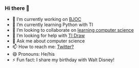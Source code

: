 ### Hi there 👋

- 🔭 I’m currently working on [BJOC](www.bjoc.nl)
- 🌱 I’m currently learning Python with TI
- 👯 I’m looking to collaborate on [learning computer science](www.ieni.org)
- 🤔 I’m looking for help with [TI Draw](https://ieni.org/nieuws/Mathe-Magische-Kunst/)
- 💬 Ask me about computer science
- 📫 How to reach me: [Twitter?](www.twitter.com/moorlag)
- 😄 Pronouns: He/his
- ⚡ Fun fact: I share my birthday with Walt Disney!

